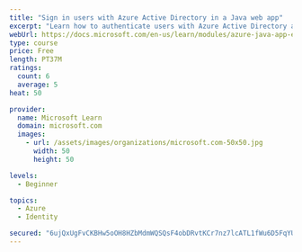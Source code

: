 ```yaml
---
title: "Sign in users with Azure Active Directory in a Java web app"
excerpt: "Learn how to authenticate users with Azure Active Directory and get authorized access to data in a Java web app using Microsoft Authentication Library."
webUrl: https://docs.microsoft.com/en-us/learn/modules/azure-java-app-enable-authentication-authorization/
type: course
price: Free
length: PT37M
ratings:
  count: 6
  average: 5
heat: 50

provider:
  name: Microsoft Learn
  domain: microsoft.com
  images:
    - url: /assets/images/organizations/microsoft.com-50x50.jpg
      width: 50
      height: 50

levels:
  - Beginner

topics:
  - Azure
  - Identity

secured: "6ujQxUgFvCKBHw5oOH8HZbMdmWQSQsF4obDRvtKCr7nz7lcATL1fWu6D5FqYUvPLyBImAlpCRAfD3IJAdY+tQgp76vMgjwE1iZxGpHtjcISvoq97WiHL7VrjKhmyv1aZ8bOtCIgkKFaLfe10zqPa9tawMQKb3UIPfV61r84SQ/0luOGVkofqmWj0XF0bjBkPe8OjeMYaW2YPeVU9Tfjy1pEPDyrJgiWUC+rFNCkb7Ha1rAYxITqojL6wf2NPFaYLqr1yiel37CvZ/RbeJklHXVe7Wj0KNNI9+shtl+91/alne6q4S/7gdKMtsmCcC+q1Qktd91jV4WP9LhTvdZuumyLcjX7NbQtr0+T5zrDacmOYC2gCT+49MErCpeGuQ3UajQwXHuGwsTKHs/7rD0i+2gUydrkjGLtt0wZE3KTVPF4=;UmsbWp2WYJmc4TOt5ETbMA=="
---
```


